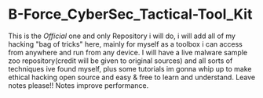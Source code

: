 # B-Force_CyberSec_Tactical-Tool_Kit
This is the *Official* one and only Repository i will do, i will add all of my hacking "bag of tricks" here, mainly for myself as a toolbox i can access from anywhere and run from any device. I will have a live malware sample zoo repository(credit will be given to original sources) and all sorts of techniques ive found myself, plus some tutorials im gonna whip up to make ethical hacking open source and easy &amp; free to learn and understand. Leave notes please!! Notes improve performance. 
